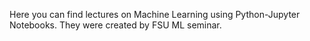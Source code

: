 Here you can find lectures on Machine Learning using Python-Jupyter Notebooks.
They were created by FSU ML seminar.
